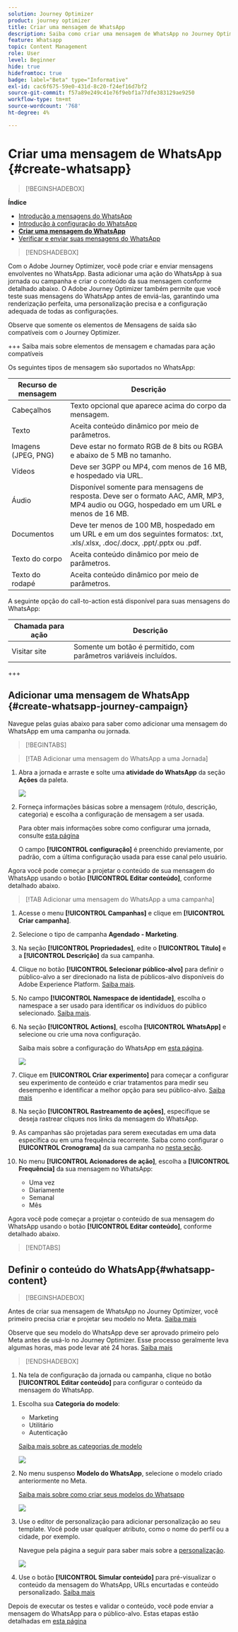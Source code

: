 ```yaml
---
solution: Journey Optimizer
product: journey optimizer
title: Criar uma mensagem de WhatsApp
description: Saiba como criar uma mensagem de WhatsApp no Journey Optimizer
feature: Whatsapp
topic: Content Management
role: User
level: Beginner
hide: true
hidefromtoc: true
badge: label="Beta" type="Informative"
exl-id: cac6f675-59e0-431d-8c20-f24ef16d7bf2
source-git-commit: f57a89e249c41e76f9ebf1a77dfe383129ae9250
workflow-type: tm+mt
source-wordcount: '768'
ht-degree: 4%

---
```


# Criar uma mensagem de WhatsApp {#create-whatsapp}

>[!BEGINSHADEBOX]

**Índice**

* [Introdução a mensagens do WhatsApp](get-started-whatsapp.md)
* [Introdução à configuração do WhatsApp](whatsapp-configuration.md)
* **[Criar uma mensagem do WhatsApp](create-whatsapp.md)**
* [Verificar e enviar suas mensagens do WhatsApp](send-whatsapp.md)

>[!ENDSHADEBOX]

Com o Adobe Journey Optimizer, você pode criar e enviar mensagens envolventes no WhatsApp. Basta adicionar uma ação do WhatsApp à sua jornada ou campanha e criar o conteúdo da sua mensagem conforme detalhado abaixo. O Adobe Journey Optimizer também permite que você teste suas mensagens do WhatsApp antes de enviá-las, garantindo uma renderização perfeita, uma personalização precisa e a configuração adequada de todas as configurações.

Observe que somente os elementos de Mensagens de saída são compatíveis com o Journey Optimizer.

+++ Saiba mais sobre elementos de mensagem e chamadas para ação compatíveis

Os seguintes tipos de mensagem são suportados no WhatsApp:

| Recurso de mensagem | Descrição |
|-|-|
| Cabeçalhos | Texto opcional que aparece acima do corpo da mensagem. |
| Texto | Aceita conteúdo dinâmico por meio de parâmetros. |
| Imagens (JPEG, PNG) | Deve estar no formato RGB de 8 bits ou RGBA e abaixo de 5 MB no tamanho. |
| Vídeos | Deve ser 3GPP ou MP4, com menos de 16 MB, e hospedado via URL. |
| Áudio | Disponível somente para mensagens de resposta. Deve ser o formato AAC, AMR, MP3, MP4 audio ou OGG, hospedado em um URL e menos de 16 MB. |
| Documentos | Deve ter menos de 100 MB, hospedado em um URL e em um dos seguintes formatos: .txt, .xls/.xlsx, .doc/.docx, .ppt/.pptx ou .pdf. |
| Texto do corpo | Aceita conteúdo dinâmico por meio de parâmetros. |
| Texto do rodapé | Aceita conteúdo dinâmico por meio de parâmetros. |

A seguinte opção do call-to-action está disponível para suas mensagens do WhatsApp:

| Chamada para ação | Descrição |
|-|-|
| Visitar site | Somente um botão é permitido, com parâmetros variáveis incluídos. |


+++

## Adicionar uma mensagem de WhatsApp {#create-whatsapp-journey-campaign}

Navegue pelas guias abaixo para saber como adicionar uma mensagem do WhatsApp em uma campanha ou jornada.

>[!BEGINTABS]

>[!TAB Adicionar uma mensagem do WhatsApp a uma Jornada]

1. Abra a jornada e arraste e solte uma **atividade do WhatsApp** da seção **Ações** da paleta.

   ![](assets/whatsapp-create-jo.png)

1. Forneça informações básicas sobre a mensagem (rótulo, descrição, categoria) e escolha a configuração de mensagem a ser usada.

   Para obter mais informações sobre como configurar uma jornada, consulte [esta página](../building-journeys/journey-gs.md)

   O campo **[!UICONTROL configuração]** é preenchido previamente, por padrão, com a última configuração usada para esse canal pelo usuário.

Agora você pode começar a projetar o conteúdo de sua mensagem do WhatsApp usando o botão **[!UICONTROL Editar conteúdo]**, conforme detalhado abaixo.

>[!TAB Adicionar uma mensagem do WhatsApp a uma campanha]

1. Acesse o menu **[!UICONTROL Campanhas]** e clique em **[!UICONTROL Criar campanha]**.

1. Selecione o tipo de campanha **Agendado - Marketing**.

1. Na seção **[!UICONTROL Propriedades]**, edite o **[!UICONTROL Título]** e a **[!UICONTROL Descrição]** da sua campanha.

1. Clique no botão **[!UICONTROL Selecionar público-alvo]** para definir o público-alvo a ser direcionado na lista de públicos-alvo disponíveis do Adobe Experience Platform. [Saiba mais](../audience/about-audiences.md).

1. No campo **[!UICONTROL Namespace de identidade]**, escolha o namespace a ser usado para identificar os indivíduos do público selecionado. [Saiba mais](../event/about-creating.md#select-the-namespace).

1. Na seção **[!UICONTROL Actions]**, escolha **[!UICONTROL WhatsApp]** e selecione ou crie uma nova configuração.

   Saiba mais sobre a configuração do WhatsApp em [esta página](whatsapp-configuration.md).

   ![](assets/whatsapp-campaign-1.png)

1. Clique em **[!UICONTROL Criar experimento]** para começar a configurar seu experimento de conteúdo e criar tratamentos para medir seu desempenho e identificar a melhor opção para seu público-alvo. [Saiba mais](../content-management/content-experiment.md)

1. Na seção **[!UICONTROL Rastreamento de ações]**, especifique se deseja rastrear cliques nos links da mensagem do WhatsApp.

1. As campanhas são projetadas para serem executadas em uma data específica ou em uma frequência recorrente. Saiba como configurar o **[!UICONTROL Cronograma]** da sua campanha no [nesta seção](../campaigns/create-campaign.md#schedule).

1. No menu **[!UICONTROL Acionadores de ação]**, escolha a **[!UICONTROL Frequência]** da sua mensagem no WhatsApp:

   * Uma vez
   * Diariamente
   * Semanal
   * Mês

Agora você pode começar a projetar o conteúdo de sua mensagem do WhatsApp usando o botão **[!UICONTROL Editar conteúdo]**, conforme detalhado abaixo.

>[!ENDTABS]

## Definir o conteúdo do WhatsApp{#whatsapp-content}

>[!BEGINSHADEBOX]

Antes de criar sua mensagem de WhatsApp no Journey Optimizer, você primeiro precisa criar e projetar seu modelo no Meta. [Saiba mais](https://www.facebook.com/business/help/2055875911147364?id=2129163877102343)

Observe que seu modelo do WhatsApp deve ser aprovado primeiro pelo Meta antes de usá-lo no Journey Optimizer. Esse processo geralmente leva algumas horas, mas pode levar até 24 horas. [Saiba mais](https://developers.facebook.com/docs/whatsapp/message-templates/guidelines/#approval-process)

>[!ENDSHADEBOX]

1. Na tela de configuração da jornada ou campanha, clique no botão **[!UICONTROL Editar conteúdo]** para configurar o conteúdo da mensagem do WhatsApp.

<!--
1. Select **[!UICONTROL Template message]**.
-->

1. Escolha sua **Categoria do modelo**:

   * Marketing
   * Utilitário
   * Autenticação

   [Saiba mais sobre as categorias de modelo](https://developers.facebook.com/docs/whatsapp/updates-to-pricing/new-template-guidelines/#template-category-guidelines)

   ![](assets/whatsapp-design-1.png)

1. No menu suspenso **Modelo do WhatsApp**, selecione o modelo criado anteriormente no Meta.

   [Saiba mais sobre como criar seus modelos do Whatsapp](https://www.facebook.com/business/help/2055875911147364?id=2129163877102343)

   ![](assets/whatsapp-design-2.png)

1. Use o editor de personalização para adicionar personalização ao seu template. Você pode usar qualquer atributo, como o nome do perfil ou a cidade, por exemplo.

   Navegue pela página a seguir para saber mais sobre a [personalização](../personalization/personalize.md).

   ![](assets/whatsapp-design-3.png)

1. Use o botão **[!UICONTROL Simular conteúdo]** para pré-visualizar o conteúdo da mensagem do WhatsApp, URLs encurtadas e conteúdo personalizado. [Saiba mais](send-whatsapp.md)

Depois de executar os testes e validar o conteúdo, você pode enviar a mensagem do WhatsApp para o público-alvo. Estas etapas estão detalhadas em [esta página](send-whatsapp.md)


<!--
* **[!UICONTROL Template message]**: Predefined message imported from Meta into Journey Optimizer. These are intended for sending notifications, alerts, or updates to your customers.

* **[!UICONTROL Response message]**: Message created in Journey Optimizer and sent in reply to customer queries or interactions.

>[!BEGINTABS]

>[!TAB Template message]

1. From the journey or campaign configuration screen, click the **[!UICONTROL Edit content]** button to configure the WhatsApp message content.

1. Select **[!UICONTROL Template message]**.

1. Choose your Template category. [Learn more](https://developers.facebook.com/docs/WhatsApp/updates-to-pricing/new-template-guidelines/)

1. From the **WhatsApp template** drop-down, select your previously created template designed in Meta.

1. Use the personalization editor to define content, add personalization and dynamic content. You can use any attribute, such as the profile name or city for example. You can also define conditional rules. Browse to the following pages to learn more about [personalization](../personalization/personalize.md) and [dynamic content](../personalization/get-started-dynamic-content.md) in the personalization editor.

1. Use the **[!UICONTROL Simulate content]** button to preview your WhatsApp message content, shortened URLs, and personalized content. [Learn more](send-whatsapp.md)

Once you have performed your tests and validated the content, you can send your WhatsApp message to your audience. These steps are detailed on [this page](send-whatsapp.md)

>[!TAB Response message]

1. From the journey or campaign configuration screen, click the **[!UICONTROL Edit content]** button to configure the WhatsApp message content.

1. Select **[!UICONTROL Response message]**.

1. Enter your text in the **[!UICONTROL Body]** field.

1. Use the personalization editor to define content, add personalization and dynamic content. You can use any attribute, such as the profile name or city for example. You can also define conditional rules. Browse to the following pages to learn more about [personalization](../personalization/personalize.md) and [dynamic content](../personalization/get-started-dynamic-content.md) in the personalization editor.

1. Use the **[!UICONTROL Simulate content]** button to preview your WhatsApp message content, shortened URLs, and personalized content. [Learn more](send-whatsapp.md)

Once you have performed your tests and validated the content, you can send your WhatsApp message to your audience. These steps are detailed on [this page](send-whatsapp.md)

>[!ENDTABS]
-->
